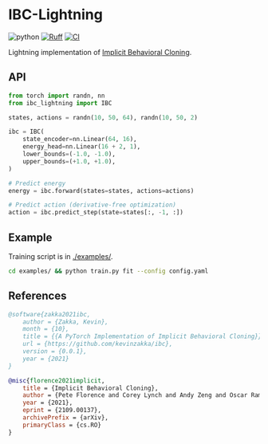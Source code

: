 # IBC-Lightning

![python](https://img.shields.io/badge/python-3.10-blue)
[![Ruff](https://img.shields.io/endpoint?url=https://raw.githubusercontent.com/charliermarsh/ruff/main/assets/badge/v2.json)](https://github.com/astral-sh/ruff)
[![CI](https://github.com/nomutin/IBC-Lightning/actions/workflows/ci.yaml/badge.svg)](https://github.com/nomutin/IBC-Lightning/actions/workflows/ci.yaml)

Lightning implementation of [Implicit Behavioral Cloning](https://arxiv.org/abs/2109.00137).

## API

```python
from torch import randn, nn
from ibc_lightning import IBC

states, actions = randn(10, 50, 64), randn(10, 50, 2)

ibc = IBC(
    state_encoder=nn.Linear(64, 16),
    energy_head=nn.Linear(16 + 2, 1),
    lower_bounds=(-1.0, -1.0),
    upper_bounds=(+1.0, +1.0),
)

# Predict energy
energy = ibc.forward(states=states, actions=actions)

# Predict action (derivative-free optimization)
action = ibc.predict_step(state=states[:, -1, :])
```

## Example

Training script is in [./examples/](examples/).

```bash
cd examples/ && python train.py fit --config config.yaml
```

## References

```bibtex
@software{zakka2021ibc,
    author = {Zakka, Kevin},
    month = {10},
    title = {{A PyTorch Implementation of Implicit Behavioral Cloning}},
    url = {https://github.com/kevinzakka/ibc},
    version = {0.0.1},
    year = {2021}
}
```

```bibtex
@misc{florence2021implicit,
    title = {Implicit Behavioral Cloning},
    author = {Pete Florence and Corey Lynch and Andy Zeng and Oscar Ramirez and Ayzaan Wahid and Laura Downs and Adrian Wong and Johnny Lee and Igor Mordatch and Jonathan Tompson},
    year = {2021},
    eprint = {2109.00137},
    archivePrefix = {arXiv},
    primaryClass = {cs.RO}
}
```
